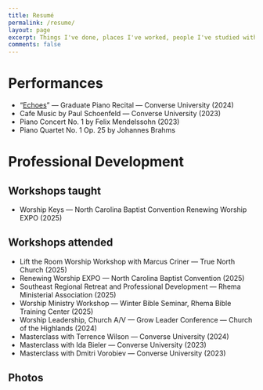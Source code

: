 ```yaml
---
title: Resumé
permalink: /resume/
layout: page
excerpt: Things I've done, places I've worked, people I've studied with.
comments: false
---
```

# Performances
* “[Echoes](http://www.jonahlosh.com/graduate-piano-recital)” — Graduate Piano Recital — Converse University (2024)
* Cafe Music by Paul Schoenfeld — Converse University (2023)
* Piano Concert No. 1 by Felix Mendelssohn (2023)
* Piano Quartet No. 1 Op. 25 by Johannes Brahms

# Professional Development
## Workshops taught
* Worship Keys — North Carolina Baptist Convention Renewing Worship EXPO (2025)
## Workshops attended
* Lift the Room Worship Workshop with Marcus Criner — True North Church (2025)
* Renewing Worship EXPO — North Carolina Baptist Convention (2025)
* Southeast Regional Retreat and Professional Development — Rhema Ministerial Association (2025)
* Worship Ministry Workshop — Winter Bible Seminar, Rhema Bible Training Center (2025)
* Worship Leadership, Church A/V — Grow Leader Conference — Church of the Highlands (2024)
* Masterclass with Terrence Wilson — Converse University (2024)
* Masterclass with Ida Bieler — Converse University (2023)
* Masterclass with Dmitri Vorobiev — Converse University (2023)
## Photos
